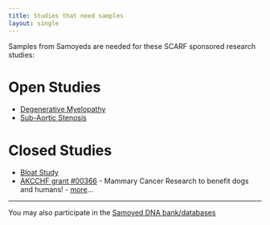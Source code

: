 ```yaml
---
title: Studies that need samples
layout: single
---
```


Samples from Samoyeds are needed for these SCARF sponsored research studies:

# Open Studies

- [Degenerative Myelopathy](/research/current-studies/degenerative-myelopathy-study-needs-samples)
- [Sub-Aortic Stenosis](https://www.samoyedclubofamerica.org/the-samoyed/health-and-care/studies/)

# Closed Studies

- [Bloat Study](/research/current-studies/bloat-study)
- [AKCCHF grant #00366](/research/current-studies/akcchf-grant-0366) -
  Mammary Cancer Research to benefit dogs and
  humans! - [more](/research/current-studies/akcchf-grant-0366)...

---

You may also participate in the
[Samoyed DNA bank/databases](/databases)
